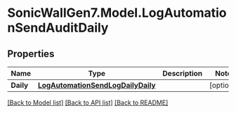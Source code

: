 # SonicWallGen7.Model.LogAutomationSendAuditDaily

## Properties

Name | Type | Description | Notes
------------ | ------------- | ------------- | -------------
**Daily** | [**LogAutomationSendLogDailyDaily**](LogAutomationSendLogDailyDaily.md) |  | [optional] 

[[Back to Model list]](../README.md#documentation-for-models) [[Back to API list]](../README.md#documentation-for-api-endpoints) [[Back to README]](../README.md)

